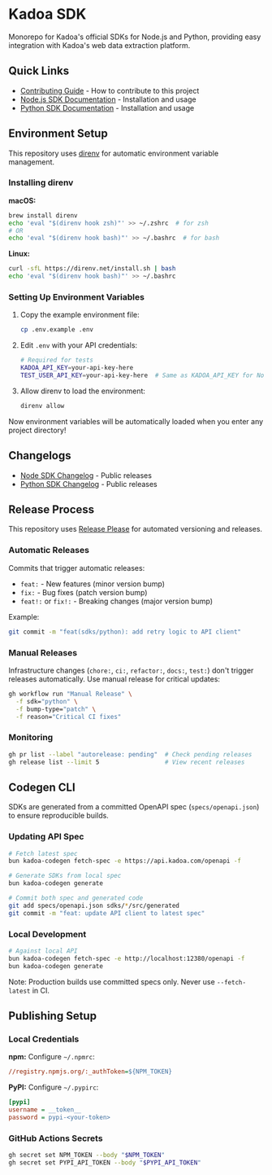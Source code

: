 # Kadoa SDK

Monorepo for Kadoa's official SDKs for Node.js and Python, providing easy integration with Kadoa's web data extraction platform.

## Quick Links

- [Contributing Guide](./CONTRIBUTING.md) - How to contribute to this project
- [Node.js SDK Documentation](./sdks/node/README.md) - Installation and usage
- [Python SDK Documentation](./sdks/python/README.md) - Installation and usage

## Environment Setup

This repository uses [direnv](https://direnv.net/) for automatic environment variable management.

### Installing direnv

**macOS:**
```bash
brew install direnv
echo 'eval "$(direnv hook zsh)"' >> ~/.zshrc  # for zsh
# OR
echo 'eval "$(direnv hook bash)"' >> ~/.bashrc  # for bash
```

**Linux:**
```bash
curl -sfL https://direnv.net/install.sh | bash
echo 'eval "$(direnv hook bash)"' >> ~/.bashrc
```

### Setting Up Environment Variables

1. Copy the example environment file:
   ```bash
   cp .env.example .env
   ```

2. Edit `.env` with your API credentials:
   ```bash
   # Required for tests
   KADOA_API_KEY=your-api-key-here
   TEST_USER_API_KEY=your-api-key-here  # Same as KADOA_API_KEY for Node features (must start with tk-)
   ```

3. Allow direnv to load the environment:
   ```bash
   direnv allow
   ```

Now environment variables will be automatically loaded when you enter any project directory!

## Changelogs

- [Node SDK Changelog](./sdks/node/CHANGELOG.md) - Public releases
- [Python SDK Changelog](./sdks/python/CHANGELOG.md) - Public releases

## Release Process

This repository uses [Release Please](https://github.com/googleapis/release-please) for automated versioning and releases.

### Automatic Releases

Commits that trigger automatic releases:
- `feat:` - New features (minor version bump)
- `fix:` - Bug fixes (patch version bump)
- `feat!:` or `fix!:` - Breaking changes (major version bump)

Example:
```bash
git commit -m "feat(sdks/python): add retry logic to API client"
```

### Manual Releases

Infrastructure changes (`chore:`, `ci:`, `refactor:`, `docs:`, `test:`) don't trigger releases automatically. Use manual release for critical updates:

```bash
gh workflow run "Manual Release" \
  -f sdk="python" \
  -f bump-type="patch" \
  -f reason="Critical CI fixes"
```

### Monitoring

```bash
gh pr list --label "autorelease: pending"  # Check pending releases
gh release list --limit 5                  # View recent releases
```

## Codegen CLI

SDKs are generated from a committed OpenAPI spec (`specs/openapi.json`) to ensure reproducible builds.

### Updating API Spec

```bash
# Fetch latest spec
bun kadoa-codegen fetch-spec -e https://api.kadoa.com/openapi -f

# Generate SDKs from local spec
bun kadoa-codegen generate

# Commit both spec and generated code
git add specs/openapi.json sdks/*/src/generated
git commit -m "feat: update API client to latest spec"
```

### Local Development

```bash
# Against local API
bun kadoa-codegen fetch-spec -e http://localhost:12380/openapi -f
bun kadoa-codegen generate
```

Note: Production builds use committed specs only. Never use `--fetch-latest` in CI.

## Publishing Setup

### Local Credentials

**npm:** Configure `~/.npmrc`:
```ini
//registry.npmjs.org/:_authToken=${NPM_TOKEN}
```

**PyPI:** Configure `~/.pypirc`:
```ini
[pypi]
username = __token__
password = pypi-<your-token>
```

### GitHub Actions Secrets

```bash
gh secret set NPM_TOKEN --body "$NPM_TOKEN"
gh secret set PYPI_API_TOKEN --body "$PYPI_API_TOKEN"
```